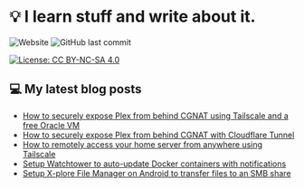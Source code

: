 # 💡 I learn stuff and write about it.

![Website](https://img.shields.io/website?url=https%3A%2F%2Ffullmetalbrackets.com)
![GitHub last commit](https://img.shields.io/github/last-commit/fullmetalbrackets/blog)

[![License: CC BY-NC-SA 4.0](https://img.shields.io/badge/License-CC_BY--NC--SA_4.0-blue.svg)](https://creativecommons.org/licenses/by-nc-sa/4.0/)

## 💻 My latest blog posts
<!-- BLOG-POST-LIST:START -->
- [How to securely expose Plex from behind CGNAT using Tailscale and a free Oracle VM](https://fullmetalbrackets.com/blog/expose-plex-tailscale-vps/)
- [How to securely expose Plex from behind CGNAT with Cloudflare Tunnel](https://fullmetalbrackets.com/blog/expose-plex-with-cloudflare/)
- [How to remotely access your home server from anywhere using Tailscale](https://fullmetalbrackets.com/blog/tailscale/)
- [Setup Watchtower to auto-update Docker containers with notifications](https://fullmetalbrackets.com/blog/watchtower-notifications/)
- [Setup X-plore File Manager on Android to transfer files to an SMB share](https://fullmetalbrackets.com/blog/xplore-android-smb-share/)
<!-- BLOG-POST-LIST:END -->
